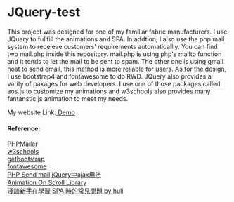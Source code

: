 # JQuery-test
This project was designed for one of my familiar fabric manufacturers. I use JQuery to fullfill the animations and SPA. In addtion, I also use the php mail system to receieve customers' requirements automaticallly. You can find two mail.php inside this repository. mail.php is using php's mailto function and it tends to let the mail to be sent to spam. The other one is using gmail host to send email, this method is more reliable for users. As for the design, I use bootstrap4 and fontawesome to do RWD. JQuery also provides a varity of pakages for web developers. I use one of those packages called aos.js to customize my animations and w3schools also provides many fantanstic js animation to meet my needs.
<p>My website Link:<a href="https://rockchang.000webhostapp.com/chingyue/"> Demo</a></p>
<h4>Reference:</h4>
<a href="https://github.com/PHPMailer/PHPMailer">PHPMailer</a><br>
<a href="https://www.w3schools.com/">w3schools</a><br>
<a href="https://getbootstrap.com/docs/4.5/getting-started/introduction/">getbootstrap</a><br>
<a href="https://fontawesome.com/">fontawesome</a><br>
<a href="https://www.php.net/manual/en/function.mail.php">PHP Send mail</a>
<a href="https://awpluway.pixnet.net/blog/post/364195038">jQuery中ajax用法</a><br>
<a href="https://michalsnik.github.io/aos/">Animation On Scroll Library</a><br>
<a href="https://blog.huli.tw/2019/09/18/spa-common-problem-about-router/">淺談新手在學習 SPA 時的常見問題 by huli</a><br>

